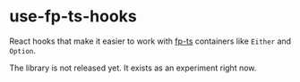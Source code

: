 # use-fp-ts-hooks

React hooks that make it easier to work with
[fp-ts](https://github.com/gcanti/fp-ts) containers like `Either` and `Option`.

The library is not released yet. It exists as an experiment right now.
